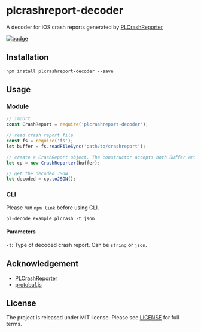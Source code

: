 # plcrashreport-decoder

A decoder for iOS crash reports generated by [PLCrashReporter](https://www.plcrashreporter.org/)

[![badge](https://img.shields.io/npm/v/plcrashreport-decoder.svg?color=blue)](https://www.npmjs.com/package/plcrashreport-decoder)

## Installation

```
npm install plcrashreport-decoder --save
```

## Usage

### Module

```javascript
// import
const CrashReport = require('plcrashreport-decoder');

// read crash report file
const fs = require('fs');
let buffer = fs.readFileSync('path/to/crashreport');

// create a CrashReport object. The constructor accepts both Buffer and Array ([number])
let cp = new CrashReporter(buffer);

// get the decoded JSON
let decoded = cp.toJSON();
```

### CLI

Please run `npm link` before using CLI.

```shell
pl-decode example.plcrash -t json
```

#### Parameters

`-t`: Type of decoded crash report. Can be `string` or `json`.

## Acknowledgement

* [PLCrashReporter](https://www.plcrashreporter.org/)
* [protobuf.js](https://github.com/dcodeIO/ProtoBuf.js/)

## License

The project is released under MIT license. Please see [LICENSE](LICENSE) for full terms.